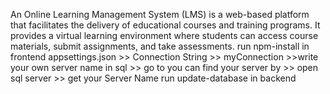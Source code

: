 An Online Learning Management System (LMS) is a web-based platform that facilitates 
the delivery of educational courses and training programs. It provides a virtual learning 
environment where students can access course materials, submit assignments, and 
take assessments. 
run npm-install in frontend
appsettings.json >> Connection String >> myConnection >>write your own server name in sql >> go to 
you can find your server by >> open sql server >> get your Server Name
run update-database in backend

